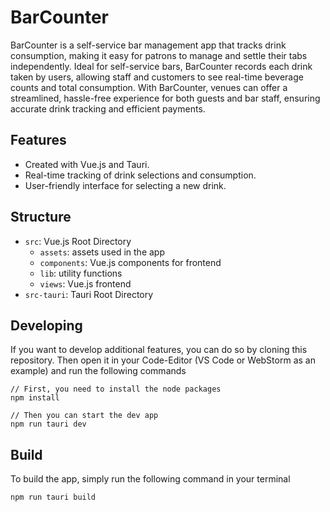 # BarCounter

BarCounter is a self-service bar management app that tracks drink consumption, making it easy for patrons to manage and settle their tabs independently. Ideal for self-service bars, BarCounter records each drink taken by users, allowing staff and customers to see real-time beverage counts and total consumption. With BarCounter, venues can offer a streamlined, hassle-free experience for both guests and bar staff, ensuring accurate drink tracking and efficient payments.

## Features
- Created with Vue.js and Tauri.
- Real-time tracking of drink selections and consumption.
- User-friendly interface for selecting a new drink.

## Structure
- `src`: Vue.js Root Directory
    - `assets`: assets used in the app
    - `components`: Vue.js components for frontend
    - `lib`: utility functions
    - `views`: Vue.js frontend
- `src-tauri`: Tauri Root Directory

## Developing
If you want to develop additional features, you can do so by cloning this repository. Then open it in your Code-Editor (VS Code or WebStorm as an example) and run the following commands
```
// First, you need to install the node packages
npm install

// Then you can start the dev app
npm run tauri dev
```

## Build
To build the app, simply run the following command in your terminal
```bash
npm run tauri build
```